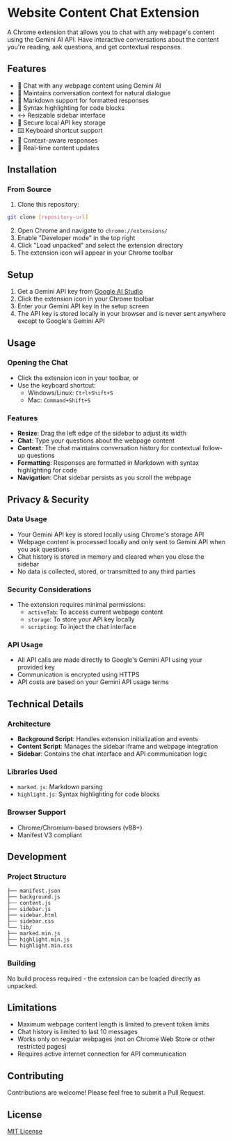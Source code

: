 # Website Content Chat Extension

A Chrome extension that allows you to chat with any webpage's content using the Gemini AI API. Have interactive conversations about the content you're reading, ask questions, and get contextual responses.

## Features

- 🚀 Chat with any webpage content using Gemini AI
- 💬 Maintains conversation context for natural dialogue
- 🎨 Markdown support for formatted responses
- 📝 Syntax highlighting for code blocks
- ↔️ Resizable sidebar interface
- 🔐 Secure local API key storage
- ⌨️ Keyboard shortcut support
- 🎯 Context-aware responses
- 🔄 Real-time content updates

## Installation

### From Source

1. Clone this repository:

```bash
git clone [repository-url]
```

2. Open Chrome and navigate to `chrome://extensions/`
3. Enable "Developer mode" in the top right
4. Click "Load unpacked" and select the extension directory
5. The extension icon will appear in your Chrome toolbar

## Setup

1. Get a Gemini API key from [Google AI Studio](https://makersuite.google.com/app/apikey)
2. Click the extension icon in your Chrome toolbar
3. Enter your Gemini API key in the setup screen
4. The API key is stored locally in your browser and is never sent anywhere except to Google's Gemini API

## Usage

### Opening the Chat

- Click the extension icon in your toolbar, or
- Use the keyboard shortcut:
  - Windows/Linux: `Ctrl+Shift+S`
  - Mac: `Command+Shift+S`

### Features

- **Resize**: Drag the left edge of the sidebar to adjust its width
- **Chat**: Type your questions about the webpage content
- **Context**: The chat maintains conversation history for contextual follow-up questions
- **Formatting**: Responses are formatted in Markdown with syntax highlighting for code
- **Navigation**: Chat sidebar persists as you scroll the webpage

## Privacy & Security

### Data Usage

- Your Gemini API key is stored locally using Chrome's storage API
- Webpage content is processed locally and only sent to Gemini API when you ask questions
- Chat history is stored in memory and cleared when you close the sidebar
- No data is collected, stored, or transmitted to any third parties

### Security Considerations

- The extension requires minimal permissions:
  - `activeTab`: To access current webpage content
  - `storage`: To store your API key locally
  - `scripting`: To inject the chat interface

### API Usage

- All API calls are made directly to Google's Gemini API using your provided key
- Communication is encrypted using HTTPS
- API costs are based on your Gemini API usage terms

## Technical Details

### Architecture

- **Background Script**: Handles extension initialization and events
- **Content Script**: Manages the sidebar iframe and webpage integration
- **Sidebar**: Contains the chat interface and API communication logic

### Libraries Used

- `marked.js`: Markdown parsing
- `highlight.js`: Syntax highlighting for code blocks

### Browser Support

- Chrome/Chromium-based browsers (v88+)
- Manifest V3 compliant

## Development

### Project Structure

```
├── manifest.json
├── background.js
├── content.js
├── sidebar.js
├── sidebar.html
├── sidebar.css
└── lib/
├── marked.min.js
├── highlight.min.js
└── highlight.min.css
```

### Building

No build process required - the extension can be loaded directly as unpacked.

## Limitations

- Maximum webpage content length is limited to prevent token limits
- Chat history is limited to last 10 messages
- Works only on regular webpages (not on Chrome Web Store or other restricted pages)
- Requires active internet connection for API communication

## Contributing

Contributions are welcome! Please feel free to submit a Pull Request.

## License

[MIT License](LICENSE)
